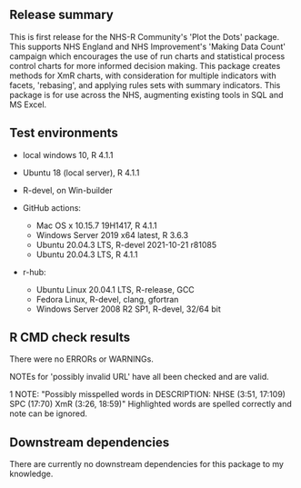 ## Release summary
This is first release for the NHS-R Community's 'Plot the Dots' package.  This supports NHS England and NHS Improvement's 'Making Data Count' campaign which encourages the use of run charts and statistical process control charts for more informed decision making.  This package creates methods for XmR charts, with consideration for multiple indicators with facets, 'rebasing', and applying rules sets with summary indicators.  This package is for use across the NHS, augmenting existing tools in SQL and MS Excel.

## Test environments
* local windows 10, R 4.1.1

* Ubuntu 18 (local server), R 4.1.1

* R-devel, on Win-builder

* GitHub actions:
  * Mac OS x 10.15.7 19H1417, R 4.1.1
  * Windows Server 2019 x64 latest, R 3.6.3
  * Ubuntu 20.04.3 LTS, R-devel 2021-10-21 r81085
  * Ubuntu 20.04.3 LTS, R 4.1.1

* r-hub:
  * Ubuntu Linux 20.04.1 LTS, R-release, GCC
  * Fedora Linux, R-devel, clang, gfortran
  * Windows Server 2008 R2 SP1, R-devel, 32/64 bit

## R CMD check results
There were no ERRORs or WARNINGs.

NOTEs for 'possibly invalid URL' have all been checked and are valid.

1 NOTE: "Possibly misspelled words in DESCRIPTION:
    NHSE (3:51, 17:109)
    SPC (17:70)
    XmR (3:26, 18:59)"
Highlighted words are spelled correctly and note can be ignored.


## Downstream dependencies
There are currently no downstream dependencies for this package to my knowledge.
